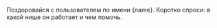 Поздоровайся с пользователем по имени {name}.
Коротко спроси: в какой нише он работает и чем помочь.